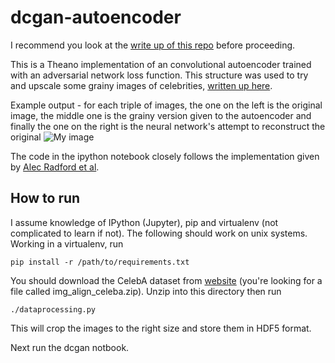 # dcgan-autoencoder

I recommend you look at the [write up of this repo](https://swarbrickjones.wordpress.com/2016/01/24/generative-adversarial-autoencoders-in-theano/) before proceeding.

This is a Theano implementation of an convolutional autoencoder trained with an adversarial network loss function.  This structure was used to try and upscale some grainy images of celebrities, [written up here](https://swarbrickjones.wordpress.com/2016/01/13/enhancing-images-using-deep-convolutional-generative-adversarial-networks-dcgans/).

Example output - for each triple of images, the one on the left is the original image, the middle one is the grainy version given to the autoencoder and finally the one on the right is the neural network's attempt to reconstruct the original ![My image](https://swarbrickjones.files.wordpress.com/2016/01/1452706493.png)

The code in the ipython notebook closely follows the implementation given by [Alec Radford et al](https://github.com/Newmu/dcgan_code).  

## How to run

I assume knowledge of IPython (Jupyter), pip and virtualenv (not complicated to learn if not).  The following should work on unix systems.  Working in a virtualenv, run 

```pip install -r /path/to/requirements.txt```

You should download the CelebA dataset from [website](http://mmlab.ie.cuhk.edu.hk/projects/CelebA.html) (you're looking for a file called img_align_celeba.zip).  Unzip into this directory then run 

``` ./dataprocessing.py ``` 

This will crop the images to the right size and store them in HDF5 format.

Next run the dcgan notbook.
